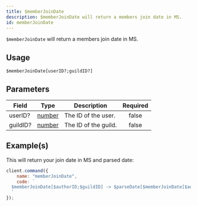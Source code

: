 ```yaml
---
title: $memberJoinDate
description: $memberJoinDate will return a members join date in MS.
id: memberJoinDate
---
```


`$memberJoinDate` will return a members join date in MS.

## Usage

```aoi
$memberJoinDate[userID?;guildID?]
```

## Parameters

| Field    | Type                                                                                              | Description          | Required |
| -------- | ------------------------------------------------------------------------------------------------- | -------------------- | :------: |
| userID?  | [number](https://developer.mozilla.org/en-US/docs/Web/JavaScript/Reference/Global_Objects/Number) | The ID of the user.  |  false   |
| guildID? | [number](https://developer.mozilla.org/en-US/docs/Web/JavaScript/Reference/Global_Objects/Number) | The ID of the guild. |  false   |

## Example(s)

This will return your join date in MS and parsed date:

```javascript
client.command({
    name: "memberJoinDate",
    code: `
  $memberJoinDate[$authorID;$guildID] -> $parseDate[$memberJoinDate[$authorID;$guildID]]
  `
});
```
